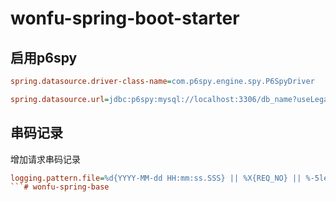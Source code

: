 # wonfu-spring-boot-starter


## 启用p6spy

```ini
spring.datasource.driver-class-name=com.p6spy.engine.spy.P6SpyDriver

spring.datasource.url=jdbc:p6spy:mysql://localhost:3306/db_name?useLegacyDatetimeCode=false&serverTimezone=UTC
```

## 串码记录

增加请求串码记录

```ini
logging.pattern.file=%d{YYYY-MM-dd HH:mm:ss.SSS} || %X{REQ_NO} || %-5level || %logger{20} ||  %msg%n
```# wonfu-spring-base
